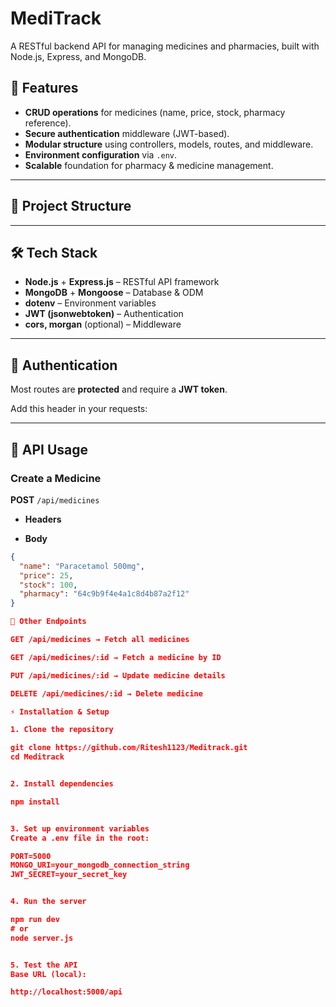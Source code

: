 # MediTrack

A RESTful backend API for managing medicines and pharmacies, built with Node.js, Express, and MongoDB.

## 🚀 Features

- **CRUD operations** for medicines (name, price, stock, pharmacy reference).
- **Secure authentication** middleware (JWT-based).
- **Modular structure** using controllers, models, routes, and middleware.
- **Environment configuration** via `.env`.
- **Scalable** foundation for pharmacy & medicine management.

---

## 📂 Project Structure


---

## 🛠 Tech Stack

- **Node.js** + **Express.js** – RESTful API framework
- **MongoDB** + **Mongoose** – Database & ODM
- **dotenv** – Environment variables
- **JWT (jsonwebtoken)** – Authentication
- **cors, morgan** (optional) – Middleware

---

## 🔑 Authentication

Most routes are **protected** and require a **JWT token**.

Add this header in your requests:


---

## 📌 API Usage

### Create a Medicine

**POST** `/api/medicines`

- **Headers**

- **Body**
```json
{
  "name": "Paracetamol 500mg",
  "price": 25,
  "stock": 100,
  "pharmacy": "64c9b9f4e4a1c8d4b87a2f12"
}

📖 Other Endpoints

GET /api/medicines → Fetch all medicines

GET /api/medicines/:id → Fetch a medicine by ID

PUT /api/medicines/:id → Update medicine details

DELETE /api/medicines/:id → Delete medicine

⚡ Installation & Setup

1. Clone the repository

git clone https://github.com/Ritesh1123/Meditrack.git
cd Meditrack


2. Install dependencies

npm install


3. Set up environment variables
Create a .env file in the root:

PORT=5000
MONGO_URI=your_mongodb_connection_string
JWT_SECRET=your_secret_key


4. Run the server

npm run dev
# or
node server.js


5. Test the API
Base URL (local):

http://localhost:5000/api
